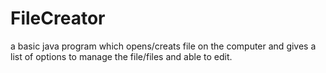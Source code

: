 # FileCreator
a basic java program which opens/creats file on the computer and gives a list of options to manage the file/files and able to edit.
